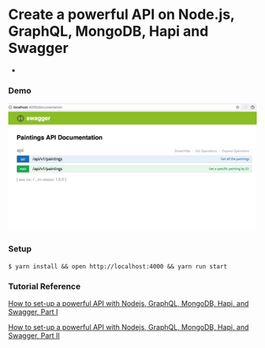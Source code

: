 # Create a powerful API on Node.js, GraphQL, MongoDB, Hapi and Swagger
-

### Demo

![](demo.png)

### Setup

`$ yarn install && open http://localhost:4000 && yarn run start`

### Tutorial Reference

[How to set-up a powerful API with Nodejs, GraphQL, MongoDB, Hapi, and Swagger, Part I](https://levelup.gitconnected.com/how-to-setup-a-powerful-api-with-nodejs-graphql-mongodb-hapi-and-swagger-e251ac189649)


[How to set-up a powerful API with Nodejs, GraphQL, MongoDB, Hapi, and Swagger, Part II](https://levelup.gitconnected.com/how-to-set-up-a-powerful-api-with-nodejs-graphql-mongodb-hapi-and-swagger-part-ii-80266790a3ac)